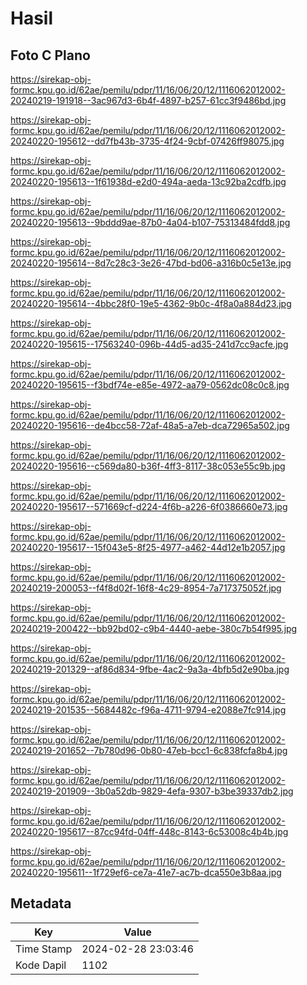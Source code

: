 # Hasil

## Foto C Plano

https://sirekap-obj-formc.kpu.go.id/62ae/pemilu/pdpr/11/16/06/20/12/1116062012002-20240219-191918--3ac967d3-6b4f-4897-b257-61cc3f9486bd.jpg

https://sirekap-obj-formc.kpu.go.id/62ae/pemilu/pdpr/11/16/06/20/12/1116062012002-20240220-195612--dd7fb43b-3735-4f24-9cbf-07426ff98075.jpg

https://sirekap-obj-formc.kpu.go.id/62ae/pemilu/pdpr/11/16/06/20/12/1116062012002-20240220-195613--1f61938d-e2d0-494a-aeda-13c92ba2cdfb.jpg

https://sirekap-obj-formc.kpu.go.id/62ae/pemilu/pdpr/11/16/06/20/12/1116062012002-20240220-195613--9bddd9ae-87b0-4a04-b107-75313484fdd8.jpg

https://sirekap-obj-formc.kpu.go.id/62ae/pemilu/pdpr/11/16/06/20/12/1116062012002-20240220-195614--8d7c28c3-3e26-47bd-bd06-a316b0c5e13e.jpg

https://sirekap-obj-formc.kpu.go.id/62ae/pemilu/pdpr/11/16/06/20/12/1116062012002-20240220-195614--4bbc28f0-19e5-4362-9b0c-4f8a0a884d23.jpg

https://sirekap-obj-formc.kpu.go.id/62ae/pemilu/pdpr/11/16/06/20/12/1116062012002-20240220-195615--17563240-096b-44d5-ad35-241d7cc9acfe.jpg

https://sirekap-obj-formc.kpu.go.id/62ae/pemilu/pdpr/11/16/06/20/12/1116062012002-20240220-195615--f3bdf74e-e85e-4972-aa79-0562dc08c0c8.jpg

https://sirekap-obj-formc.kpu.go.id/62ae/pemilu/pdpr/11/16/06/20/12/1116062012002-20240220-195616--de4bcc58-72af-48a5-a7eb-dca72965a502.jpg

https://sirekap-obj-formc.kpu.go.id/62ae/pemilu/pdpr/11/16/06/20/12/1116062012002-20240220-195616--c569da80-b36f-4ff3-8117-38c053e55c9b.jpg

https://sirekap-obj-formc.kpu.go.id/62ae/pemilu/pdpr/11/16/06/20/12/1116062012002-20240220-195617--571669cf-d224-4f6b-a226-6f0386660e73.jpg

https://sirekap-obj-formc.kpu.go.id/62ae/pemilu/pdpr/11/16/06/20/12/1116062012002-20240220-195617--15f043e5-8f25-4977-a462-44d12e1b2057.jpg

https://sirekap-obj-formc.kpu.go.id/62ae/pemilu/pdpr/11/16/06/20/12/1116062012002-20240219-200053--f4f8d02f-16f8-4c29-8954-7a717375052f.jpg

https://sirekap-obj-formc.kpu.go.id/62ae/pemilu/pdpr/11/16/06/20/12/1116062012002-20240219-200422--bb92bd02-c9b4-4440-aebe-380c7b54f995.jpg

https://sirekap-obj-formc.kpu.go.id/62ae/pemilu/pdpr/11/16/06/20/12/1116062012002-20240219-201329--af86d834-9fbe-4ac2-9a3a-4bfb5d2e90ba.jpg

https://sirekap-obj-formc.kpu.go.id/62ae/pemilu/pdpr/11/16/06/20/12/1116062012002-20240219-201535--5684482c-f96a-4711-9794-e2088e7fc914.jpg

https://sirekap-obj-formc.kpu.go.id/62ae/pemilu/pdpr/11/16/06/20/12/1116062012002-20240219-201652--7b780d96-0b80-47eb-bcc1-6c838fcfa8b4.jpg

https://sirekap-obj-formc.kpu.go.id/62ae/pemilu/pdpr/11/16/06/20/12/1116062012002-20240219-201909--3b0a52db-9829-4efa-9307-b3be39337db2.jpg

https://sirekap-obj-formc.kpu.go.id/62ae/pemilu/pdpr/11/16/06/20/12/1116062012002-20240220-195617--87cc94fd-04ff-448c-8143-6c53008c4b4b.jpg

https://sirekap-obj-formc.kpu.go.id/62ae/pemilu/pdpr/11/16/06/20/12/1116062012002-20240220-195611--1f729ef6-ce7a-41e7-ac7b-dca550e3b8aa.jpg


## Metadata

| Key        | Value               |
| ---------- | ------------------- |
| Time Stamp | 2024-02-28 23:03:46 |
| Kode Dapil | 1102                |



